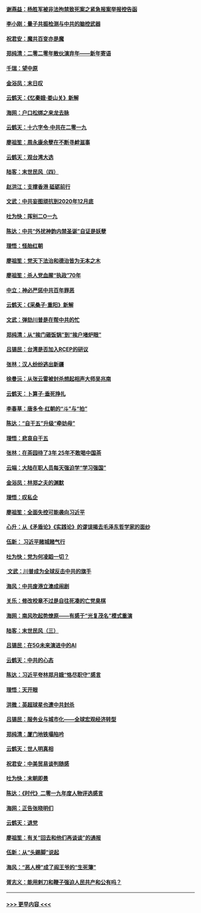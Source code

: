 #### [谢燕益：杨胜军被非法拘禁致死案之紧急报案举报控告函](../pages/nsc993/n11756134.md?t=12312333) 
#### [李小刚：量子共振检测与中共的脑控武器](../pages/nsc993/n11754518.md?t=12312333) 
#### [祝君安：魔共百变亦是魔](../pages/nsc993/n11754469.md?t=12312333) 
#### [郑纯清：二零二零年散伙演弃年——新年寄语](../pages/nsc993/n11754195.md?t=12312333) 
#### [千瑞：望中原](../pages/nsc993/n11754159.md?t=12312333) 
#### [金浴凤：末日叹](../pages/nsc993/n11752359.md?t=12312333) 
#### [云鹤天：《忆秦娥‧娄山关》新解](../pages/nsc993/n11752348.md?t=12312333) 
#### [海网：户口松绑之来龙去脉](../pages/nsc993/n11752328.md?t=12312333) 
#### [云鹤天：十六字令‧中共在二零一九](../pages/nsc993/n11752305.md?t=12312333) 
#### [廖祖笙：周永康余孽在不断寻衅滋事](../pages/nsc993/n11751013.md?t=12312333) 
#### [云鹤天：观台湾大选](../pages/nsc993/n11751007.md?t=12312333) 
#### [陆客：末世民风（四）](../pages/nsc993/n11749203.md?t=12312333) 
#### [赵洪江：支撑香港 砥砺前行](../pages/nsc993/n11748482.md?t=12312333) 
#### [文武：中共妄图顽抗到2020年12月底](../pages/nsc993/n11748446.md?t=12312333) 
#### [吐为快：挥别二O一九](../pages/nsc993/n11748411.md?t=12312333) 
#### [陈达：中共“外扰神韵内禁圣诞”自证是妖孽](../pages/nsc993/n11748226.md?t=12312333) 
#### [理悟：怪胎红朝](../pages/nsc993/n11748206.md?t=12312333) 
#### [廖祖笙：党天下法治和德治皆为无本之木](../pages/nsc993/n11748135.md?t=12312333) 
#### [廖祖笙：杀人党血腥“执政”70年](../pages/nsc993/n11745144.md?t=12312333) 
#### [中立：神必严惩中共百年罪恶](../pages/nsc993/n11744970.md?t=12312333) 
#### [云鹤天：《采桑子‧重阳》新解](../pages/nsc993/n11744948.md?t=12312333) 
#### [文武：弹劾川普是在帮中共的忙](../pages/nsc993/n11744758.md?t=12312333) 
#### [郑纯清：从“挨门砸饭锅”到“挨户堵炉眼”](../pages/nsc993/n11744745.md?t=12312333) 
#### [吕锡民：台湾是否加入RCEP的研议](../pages/nsc993/n11744701.md?t=12312333) 
#### [张林：汉人纷纷逃出新疆](../pages/nsc993/n11743530.md?t=12312333) 
#### [徐曼沅：从张云雷被封杀想起相声大师吴兆南](../pages/nsc993/n11741816.md?t=12312333) 
#### [云鹤天：卜算子‧垂死挣扎](../pages/nsc993/n11739956.md?t=12312333) 
#### [李春草：唐多令‧红朝的“斗”与“拍”](../pages/nsc993/n11739830.md?t=12312333) 
#### [陈达：“自干五”升级“牵妨母”](../pages/nsc993/n11739724.md?t=12312333) 
#### [理悟：悲哀自干五](../pages/nsc993/n11739547.md?t=12312333) 
#### [张林：在茶园待了3年 25年不敢喝中国茶](../pages/nsc993/n11739240.md?t=12312333) 
#### [云端：大陆在职人员每天强迫学“学习强国”](../pages/nsc993/n11738735.md?t=12312333) 
#### [金浴凤：林郑之夫的渊默](../pages/nsc993/n11737735.md?t=12312333) 
#### [理悟：叹私企](../pages/nsc993/n11737715.md?t=12312333) 
#### [廖祖笙：全面失控可能袭向习近平](../pages/nsc993/n11737704.md?t=12312333) 
#### [心升：从《矛盾论》《实践论》的谬误揭去毛泽东哲学家的面纱](../pages/nsc993/n11736962.md?t=12312333) 
#### [伍新： 习近平赌城赌气行](../pages/nsc993/n11736929.md?t=12312333) 
#### [吐为快：党为何凌蹈一切？](../pages/nsc993/n11736915.md?t=12312333) 
#### [ 文武：川普成为全球反击中共的旗手](../pages/nsc993/n11736882.md?t=12312333) 
#### [海风：中共废港立澳成闹剧](../pages/nsc993/n11735857.md?t=12312333) 
#### [关乐：修改校章不过是自往死凑的亡党臭棋](../pages/nsc993/n11735097.md?t=12312333) 
#### [海网：南风吹起势燎原——有感于“光复茂名”模式重演](../pages/nsc993/n11732308.md?t=12312333) 
#### [陆客：末世民风（三）](../pages/nsc993/n11732211.md?t=12312333) 
#### [吕锡民：在5G未来演进中的AI](../pages/nsc993/n11730010.md?t=12312333) 
#### [云鹤天：中共的心态](../pages/nsc993/n11729906.md?t=12312333) 
#### [陈达：习近平夸林郑月娥“恪尽职守”感言](../pages/nsc993/n11729881.md?t=12312333) 
#### [理悟：天开眼](../pages/nsc993/n11729699.md?t=12312333) 
#### [洪微：英超球星也遭中共封杀](../pages/nsc993/n11727243.md?t=12312333) 
#### [吕锡民：服务业与城市化——全球宏观经济转型](../pages/nsc993/n11725845.md?t=12312333) 
#### [郑纯清：厦门地铁塌陷吟](../pages/nsc993/n11725813.md?t=12312333) 
#### [云鹤天：世人明真相](../pages/nsc993/n11725621.md?t=12312333) 
#### [祝君安：中美贸易谈判随感](../pages/nsc993/n11725609.md?t=12312333) 
#### [吐为快：末朝即景](../pages/nsc993/n11723365.md?t=12312333) 
#### [陈达：《时代》二零一九年度人物评选感言](../pages/nsc993/n11723337.md?t=12312333) 
#### [海网：正告张晓明们](../pages/nsc993/n11723228.md?t=12312333) 
#### [云鹤天：退党](../pages/nsc993/n11723056.md?t=12312333) 
#### [廖祖笙：有关“回去和他们再谈谈”的通报](../pages/nsc993/n11722442.md?t=12312333) 
#### [伍新：从“头踢脚”说起](../pages/nsc993/n11722429.md?t=12312333) 
#### [海风：“恶人榜”成了阎王爷的“生死簿”](../pages/nsc993/n11722272.md?t=12312333) 
#### [胥志义：能用剌刀和鞭子强迫人民共产和公有吗？](../pages/nsc993/n11720569.md?t=12312333) 

----
#### [ >>> 更早内容 <<< ](../indexes/nsc993-earlier.md)
